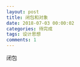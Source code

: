 ```yaml
---
layout: post
title: 闭包和对象
date: 2018-07-03 00:00:02
categories: 待完成
tags: 设计思想
comments: 1
---
```






闭包